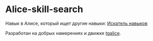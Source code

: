 # Alice-skill-search

Навык в Алисе, который ищет другие навыки: 
[Искатель навыков](https://dialogs.yandex.ru/store/skills/ba79cc4a-iskatel-navykov)

Разработан на добрых намерениях и движке 
[tgalice](https://github.com/avidale/tgalice).
